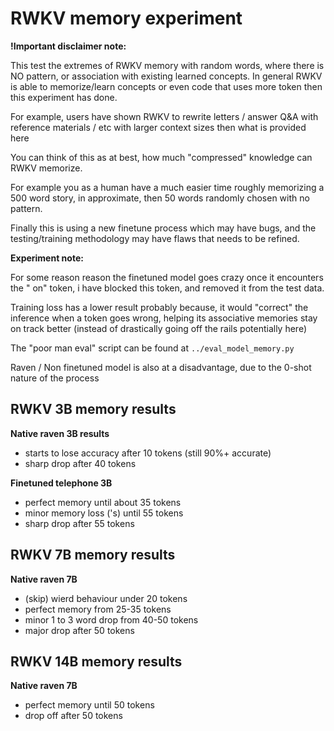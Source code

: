 # RWKV memory experiment

**!Important disclaimer note:** 

This test the extremes of RWKV memory with random words, where there is NO pattern, or association with existing learned concepts. In general RWKV is able to memorize/learn concepts or even code that uses more token then this experiment has done. 

For example, users have shown RWKV to rewrite letters / answer Q&A with reference materials / etc with larger context sizes then what is provided here

You can think of this as at best, how much "compressed" knowledge can RWKV memorize.

For example you as a human have a much easier time roughly memorizing a 500 word story, in approximate, then 50 words randomly chosen with no pattern.

Finally this is using a new finetune process which may have bugs, and the testing/training methodology may have flaws that needs to be refined.

**Experiment note:**

For some reason reason the finetuned model goes crazy once it encounters the " on" token, i have blocked this token, and removed it from the test data.

Training loss has a lower result probably because, it would "correct" the inference when a token goes wrong, helping its associative memories stay on track better (instead of drastically going off the rails potentially here)

The "poor man eval" script can be found at `../eval_model_memory.py`

Raven / Non finetuned model is also at a disadvantage, due to the 0-shot nature of the process

## RWKV 3B memory results

**Native raven 3B results**
- starts to lose accuracy after 10 tokens (still 90%+ accurate)
- sharp drop after 40 tokens

**Finetuned telephone 3B**
- perfect memory until about 35 tokens
- minor memory loss ('s) until 55 tokens
- sharp drop after 55 tokens

## RWKV 7B memory results

**Native raven 7B**
- (skip) wierd behaviour under 20 tokens
- perfect memory from 25-35 tokens
- minor 1 to 3 word drop from 40-50 tokens
- major drop after 50 tokens

## RWKV 14B memory results

**Native raven 7B**
- perfect memory until 50 tokens
- drop off after 50 tokens
